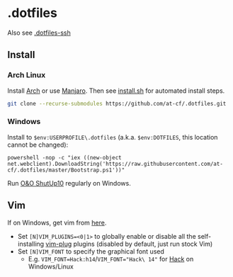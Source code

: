 # .dotfiles

Also see [.dotfiles-ssh](https://github.com/at-cf/.dotfiles-ssh)

## Install

### Arch Linux

Install [Arch](https://gist.github.com/at-cf/dea0e28850f9bc962c8db67a93d241c7) or use [Manjaro](https://manjaro.org/download/). Then see [install.sh](install.sh) for automated install steps.

```sh
git clone --recurse-submodules https://github.com/at-cf/.dotfiles.git
```

### Windows

Install to `$env:USERPROFILE\.dotfiles` (a.k.a. `$env:DOTFILES`, this location cannot be changed):

```posh
powershell -nop -c "iex ((new-object net.webclient).DownloadString('https://raw.githubusercontent.com/at-cf/.dotfiles/master/Bootstrap.ps1'))"
```

Run [O&O ShutUp10](https://www.oo-software.com/en/shutup10) regularly on Windows.

## Vim

If on Windows, get vim from [here](https://tuxproject.de/projects/vim/).

- Set `[N]VIM_PLUGINS=<0|1>` to globally enable or disable all the self-installing [vim-plug](https://github.com/junegunn/vim-plug) plugins (disabled by default, just run stock Vim)
- Set `[N]VIM_FONT` to specify the graphical font used
  - E.g. `VIM_FONT=Hack:h14`/`VIM_FONT="Hack\ 14"` for [Hack](https://sourcefoundry.org/hack/) on Windows/Linux
